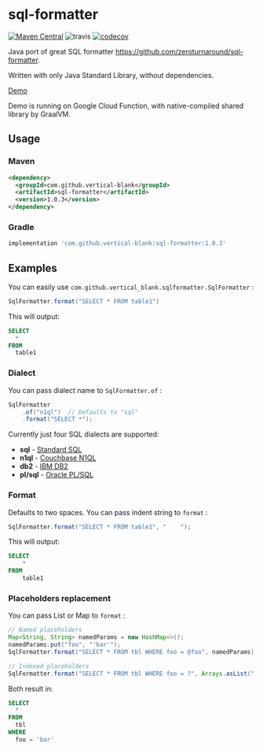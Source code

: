 # sql-formatter

[![Maven Central](https://img.shields.io/maven-central/v/com.github.vertical-blank/sql-formatter.svg?label=Maven%20Central)](https://search.maven.org/search?q=g:%22com.github.vertical-blank%22%20AND%20a:%22sql-formatter%22)
![travis](https://api.travis-ci.org/vertical-blank/sql-formatter.svg?branch=master)
[![codecov](https://codecov.io/gh/vertical-blank/sql-formatter/branch/master/graph/badge.svg)](https://codecov.io/gh/vertical-blank/sql-formatter)

Java port of great SQL formatter <https://github.com/zeroturnaround/sql-formatter>.

Written with only Java Standard Library, without dependencies.

[Demo](http://www.vertical-blank.com/sql-formatter/)

Demo is running on Google Cloud Function, with native-compiled shared library by GraalVM.

## Usage

### Maven

```xml
<dependency>
  <groupId>com.github.vertical-blank</groupId>
  <artifactId>sql-formatter</artifactId>
  <version>1.0.3</version>
</dependency>
```

### Gradle

```gradle
implementation 'com.github.vertical-blank:sql-formatter:1.0.3'
```

## Examples

You can easily use `com.github.vertical_blank.sqlformatter.SqlFormatter` :

```java
SqlFormatter.format("SELECT * FROM table1")
```

This will output:

```sql
SELECT
  *
FROM
  table1
```

### Dialect

You can pass dialect name to `SqlFormatter.of` :

```java
SqlFormatter
    .of("n1ql")  // Defaults to "sql"
    .format("SELECT *");
```

Currently just four SQL dialects are supported:

- **sql** - [Standard SQL](https://en.wikipedia.org/wiki/SQL:2011)
- **n1ql** - [Couchbase N1QL](http://www.couchbase.com/n1ql)
- **db2** - [IBM DB2](https://www.ibm.com/analytics/us/en/technology/db2/)
- **pl/sql** - [Oracle PL/SQL](http://www.oracle.com/technetwork/database/features/plsql/index.html)

### Format

Defaults to two spaces.
You can pass indent string to `format` :

```java
SqlFormatter.format("SELECT * FROM table1", "    ");
```

This will output:

```sql
SELECT
    *
FROM
    table1
```

### Placeholders replacement

You can pass List or Map to `format` :

```java
// Named placeholders
Map<String, String> namedParams = new HashMap<>();
namedParams.put("foo", "'bar'");
SqlFormatter.format("SELECT * FROM tbl WHERE foo = @foo", namedParams);

// Indexed placeholders
SqlFormatter.format("SELECT * FROM tbl WHERE foo = ?", Arrays.asList("'bar'"));
```

Both result in:

```sql
SELECT
  *
FROM
  tbl
WHERE
  foo = 'bar'
```

